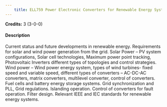 ```yaml
---
    title: ELL759 Power Electronic Converters for Renewable Energy Systems
---
```

**Credits:** 3 (3-0-0)



#### Description 
Current status and future developments in renewable energy. Requirements for solar and wind power generation from the grid. Solar Power – PV system configurations, Solar cell technologies, Maximum power point tracking, Photovoltaic Inverters different types of topologies and control strategies. Wind power – Wind power energy system, types of wind turbines- fixed speed and variable speed, different types of converters – AC-DC-AC converters, matrix converters, multilevel converter, control of converters. Fuel cells and battery energy storage systems. Grid synchronization and PLL, Grid regulations. Islanding operation. Control of converters for fault operation. Filter design. Relevant IEEE and IEC standards for renewable energy systems.